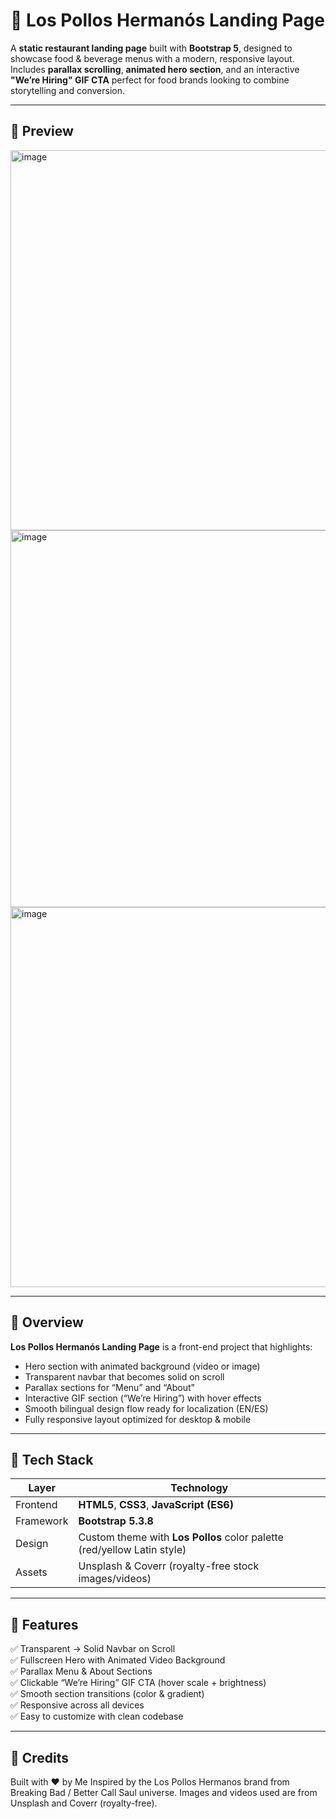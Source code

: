 # 🍗 Los Pollos Hermanós Landing Page

A **static restaurant landing page** built with **Bootstrap 5**, designed to showcase food & beverage menus with a modern, responsive layout.  
Includes **parallax scrolling**, **animated hero section**, and an interactive **"We’re Hiring" GIF CTA** perfect for food brands looking to combine storytelling and conversion.

---

## 📸 Preview
<img width="1350" height="608" alt="image" src="https://github.com/user-attachments/assets/99bc8f36-9f56-43e8-9752-28d643dcd523" />
<img width="1347" height="603" alt="image" src="https://github.com/user-attachments/assets/a3802089-4551-4da1-b89e-01f179968456" />
<img width="1346" height="608" alt="image" src="https://github.com/user-attachments/assets/bb947045-ff54-4c3b-b1ad-60f49568c06f" />



---

## 🌮 Overview

**Los Pollos Hermanós Landing Page** is a front-end project that highlights:
- Hero section with animated background (video or image)
- Transparent navbar that becomes solid on scroll
- Parallax sections for “Menu” and “About”
- Interactive GIF section (“We’re Hiring”) with hover effects
- Smooth bilingual design flow ready for localization (EN/ES)
- Fully responsive layout optimized for desktop & mobile

---

## 🧩 Tech Stack

| Layer | Technology |
|-------|-------------|
| Frontend | **HTML5**, **CSS3**, **JavaScript (ES6)** |
| Framework | **Bootstrap 5.3.8** |
| Design | Custom theme with **Los Pollos** color palette (red/yellow Latin style) |
| Assets | Unsplash & Coverr (royalty-free stock images/videos) |

---

## 🚀 Features

✅ Transparent → Solid Navbar on Scroll  
✅ Fullscreen Hero with Animated Video Background  
✅ Parallax Menu & About Sections  
✅ Clickable “We’re Hiring” GIF CTA (hover scale + brightness)  
✅ Smooth section transitions (color & gradient)  
✅ Responsive across all devices  
✅ Easy to customize with clean codebase  

---

## 💬 Credits

Built with ❤️ by Me
Inspired by the Los Pollos Hermanos brand from Breaking Bad / Better Call Saul universe.
Images and videos used are from Unsplash and Coverr (royalty-free).



